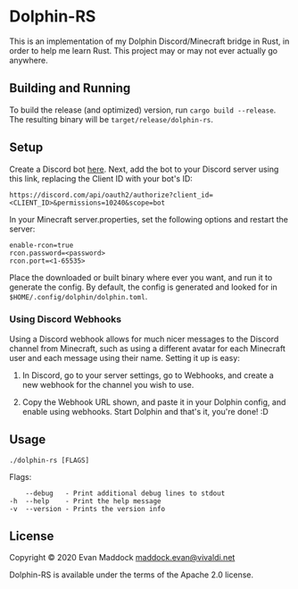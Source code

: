 # Dolphin-RS

This is an implementation of my Dolphin Discord/Minecraft bridge in Rust, in order to help me learn Rust. This project may or may not ever actually go anywhere.

## Building and Running

To build the release (and optimized) version, run `cargo build --release`. The resulting binary will be `target/release/dolphin-rs`.

## Setup

Create a Discord bot [here](https://discordapp.com/developers/applications/me). Next, add the bot to your Discord server using this link, replacing the Client ID with your bot's ID:

```
https://discord.com/api/oauth2/authorize?client_id=<CLIENT_ID>&permissions=10240&scope=bot
```

In your Minecraft server.properties, set the following options and restart the server:

```
enable-rcon=true
rcon.password=<password>
rcon.port=<1-65535>
```

Place the downloaded or built binary where ever you want, and run it to generate the config. By default, the config is generated and looked for in `$HOME/.config/dolphin/dolphin.toml`.

### Using Discord Webhooks

Using a Discord webhook allows for much nicer messages to the Discord channel from Minecraft, such as using a different avatar for each Minecraft user and each message using their name. Setting it up is easy:

1. In Discord, go to your server settings, go to Webhooks, and create a new webhook for the channel you wish to use.

2. Copy the Webhook URL shown, and paste it in your Dolphin config, and enable using webhooks. Start Dolphin and that's it, you're done! :D

## Usage

```
./dolphin-rs [FLAGS]
```

Flags:

```
    --debug   - Print additional debug lines to stdout
-h  --help    - Print the help message
-v  --version - Prints the version info
```

## License

Copyright &copy; 2020 Evan Maddock <maddock.evan@vivaldi.net>

Dolphin-RS is available under the terms of the Apache 2.0 license.
